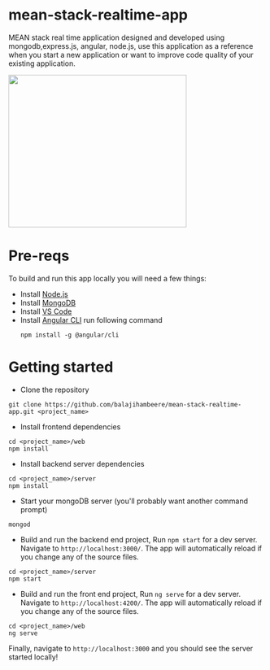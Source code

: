 # mean-stack-realtime-app
MEAN stack real time application designed and developed using mongodb,express.js, angular, node.js, use this application as a reference when you start a new application or want to improve code quality of your existing application.

<img src="https://yt3.ggpht.com/a/AGF-l793nM79HE9zfuL0DKN5Gb-MsCM_v3nDt2S1kQ=s900-c-k-c0xffffffff-no-rj-mo" width="350" height="300">

# Pre-reqs
To build and run this app locally you will need a few things:
- Install [Node.js](https://nodejs.org/en/)
- Install [MongoDB](https://docs.mongodb.com/manual/installation/)
- Install [VS Code](https://code.visualstudio.com/)
- Install [Angular CLI](https://angular.io/guide/setup-local) run following command
  ```
  npm install -g @angular/cli
  ```

# Getting started
- Clone the repository
 
```
git clone https://github.com/balajihambeere/mean-stack-realtime-app.git <project_name>

```
- Install frontend dependencies

```
cd <project_name>/web
npm install

```

- Install backend server dependencies

```
cd <project_name>/server
npm install

```


- Start your mongoDB server (you'll probably want another command prompt)

```
mongod

```
- Build and run the backend end project, Run `npm start` for a dev server. Navigate to `http://localhost:3000/`. The app will automatically reload if you change any of the source files.



```
cd <project_name>/server
npm start
```

- Build and run the front end project, Run `ng serve` for a dev server. Navigate to `http://localhost:4200/`. The app will automatically reload if you change any of the source files.

```
cd <project_name>/web
ng serve
```

Finally, navigate to `http://localhost:3000` and you should see the server started locally!


